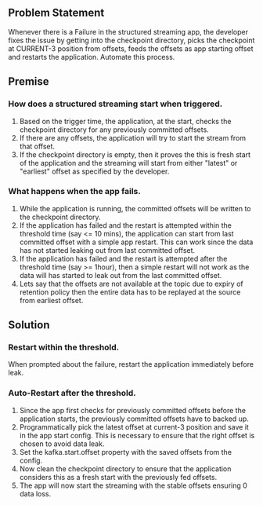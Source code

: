 ## Problem Statement

Whenever there is a Failure in the structured streaming app, the developer fixes the issue by getting into the checkpoint directory, picks the checkpoint at CURRENT-3 position from offsets, feeds the offsets as app starting offset and restarts the application. Automate this process.

## Premise

### How does a structured streaming start when triggered.
1. Based on the trigger time, the application, at the start, checks the checkpoint directory for any previously committed offsets.
2. If there are any offsets, the application will try to start the stream from that offset.
3. If the checkpoint directory is empty, then it proves the this is fresh start of the application and the streaming will start from either "latest" or "earliest" offset as specified by the developer.

### What happens when the app fails.
1. While the application is running, the committed offsets will be written to the checkpoint directory.
2. If the application has failed and the restart is attempted within the threshold time (say <= 10 mins), the application can start from last committed offset with a simple app restart. This can work since the data has not started leaking out from last committed offset.
3. If the application has failed and the restart is attempted after the threshold time (say >= 1hour), then a simple restart will not work as the data will has started to leak out from the last committed offset.
4. Lets say that the offsets are not available at the topic due to expiry of retention policy then the entire data has to be replayed at the source from earliest offset.

## Solution

### Restart within the threshold.
   When prompted about the failure, restart the application immediately before leak.

### Auto-Restart after the threshold.
1. Since the app first checks for previously committed offsets before the application starts, the previously committed offsets have to backed up.
2. Programmatically pick the latest offset at current-3 position and save it in the app start config. This is necessary to ensure that the right offset is chosen to avoid data leak.
3. Set the kafka.start.offset property with the saved offsets from the config.
4. Now clean the checkpoint directory to ensure that the application considers this as a fresh start with the previously fed offsets.
5. The app will now start the streaming with the stable offsets ensuring 0 data loss.



